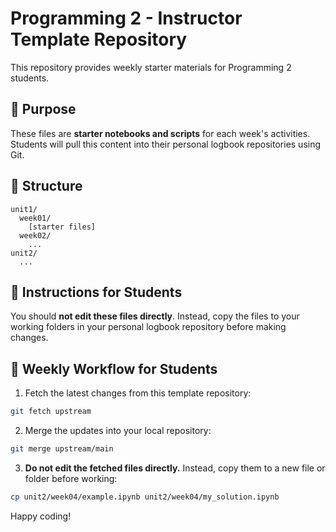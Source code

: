 # Programming 2 - Instructor Template Repository

This repository provides weekly starter materials for Programming 2 students.

## 📘 Purpose
These files are **starter notebooks and scripts** for each week's activities. Students will pull this content into their personal logbook repositories using Git.

## 📁 Structure

```
unit1/
  week01/
    [starter files]
  week02/
    ...
unit2/
  ...
```

## 🧠 Instructions for Students

You should **not edit these files directly**. Instead, copy the files to your working folders in your personal logbook repository before making changes.

## 🔄 Weekly Workflow for Students

1. Fetch the latest changes from this template repository:

```bash
git fetch upstream
```

2. Merge the updates into your local repository:

```bash
git merge upstream/main
```

3. **Do not edit the fetched files directly.**
Instead, copy them to a new file or folder before working:

```bash
cp unit2/week04/example.ipynb unit2/week04/my_solution.ipynb
```

Happy coding!
